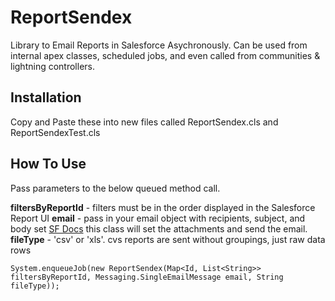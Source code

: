 # ReportSendex
Library to Email Reports in Salesforce Asychronously. Can be used from internal apex classes, scheduled jobs, and even called from communities & lightning controllers.


## Installation
Copy and Paste these into new files called ReportSendex.cls and ReportSendexTest.cls

## How To Use
Pass parameters to the below queued method call.

**filtersByReportId** - filters must be in the order displayed in the Salesforce Report UI
**email** - pass in your email object with recipients, subject, and body set [SF Docs](https://developer.salesforce.com/docs/atlas.en-us.apexcode.meta/apexcode/apex_classes_email_outbound_single.htm) this class will set the attachments and send the email.
**fileType** - 'csv' or 'xls'. cvs reports are sent without groupings, just raw data rows

```
System.enqueueJob(new ReportSendex(Map<Id, List<String>> filtersByReportId, Messaging.SingleEmailMessage email, String fileType));
```
